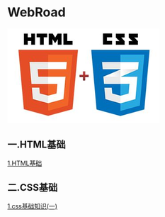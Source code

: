 # WebRoad



![title](./src/title.jpeg)

## 一.HTML基础

[1.HTML基础](./book/1.html基础.md)

## 二.CSS基础

[1.css基础知识(一)](./book/2.css基础(一).md)
